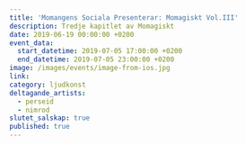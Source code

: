 ```yaml
---
title: 'Momangens Sociala Presenterar: Momagiskt Vol.III'
description: Tredje kapitlet av Momagiskt
date: 2019-06-19 00:00:00 +0200
event_data:
  start_datetime: 2019-07-05 17:00:00 +0200
  end_datetime: 2019-07-05 23:00:00 +0200
image: /images/events/image-from-ios.jpg
link:
category: ljudkonst
deltagande_artists:
  - perseid
  - nimrod
slutet_salskap: true
published: true
---
```


